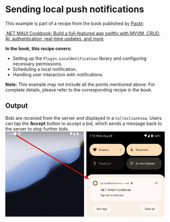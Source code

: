 # Sending local push notifications
This example is part of a recipe from the book published by [Packt](https://www.packtpub.com/en-us?utm_source=github):

[.NET MAUI Cookbook: Build a full-featured app swiftly with MVVM, CRUD, AI, authentication, real-time updates, and more](https://www.amazon.com/NET-MAUI-Cookbook-authentication-interactivity/dp/1835461123)

**In the book, this recipe covers:**
- Setting up the `Plugin.LocalNotification` library and configuring necessary permissions.
- Scheduling a local notification.
- Handling user interaction with notifications.

**Note:** This example may not include all the points mentioned above. For complete details, please refer to the corresponding recipe in the book.

## Output
Bids are received from the server and displayed in a `CollectionView`. Users can tap the **Accept** button to accept a bid, which sends a message back to the server to stop further bids.
![Local push notifications](/Images/Local%20Notifications.png)
